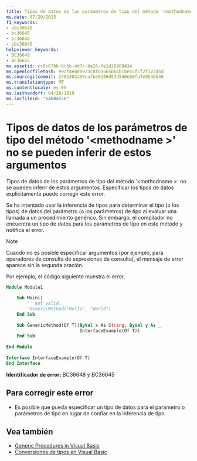 ```yaml
---
title: Tipos de datos de los parámetros de tipo del método '<methodname>' no se pueden inferir de estos argumentos
ms.date: 07/20/2015
f1_keywords:
- vbc36648
- bc36645
- bc36648
- vbc36645
helpviewer_keywords:
- BC36648
- BC36645
ms.assetid: cc8c67bb-6cbb-4d7c-ba26-fe1d38908434
ms.openlocfilehash: 99cf4e0d0923c8f0a565bb1b1bec5fcf2f122d5d
ms.sourcegitcommit: 2701302a99cafbe0d86d53d540eb0fa7e9b46b36
ms.translationtype: MT
ms.contentlocale: es-ES
ms.lasthandoff: 04/28/2019
ms.locfileid: "64604556"
---
```

# <a name="data-types-of-the-type-parameters-in-method-methodname-cannot-be-inferred-from-these-arguments"></a>Tipos de datos de los parámetros de tipo del método '\<methodname >' no se pueden inferir de estos argumentos
Tipos de datos de los parámetros de tipo del método '\<methodname >' no se pueden inferir de estos argumentos. Especificar los tipos de datos explícitamente puede corregir este error.  
  
 Se ha intentado usar la inferencia de tipos para determinar el tipo (o los tipos) de datos del parámetro (o los parámetros) de tipo al evaluar una llamada a un procedimiento genérico. Sin embargo, el compilador no encuentra un tipo de datos para los parámetros de tipo en este método y notifica el error.  
  
> [!NOTE]
>  Cuando no es posible especificar argumentos (por ejemplo, para operadores de consulta de expresiones de consulta), el mensaje de error aparece sin la segunda oración.  
  
 Por ejemplo, el código siguiente muestra el error.  
  
```vb  
Module Module1  
  
    Sub Main()  
        '' Not valid.  
        'GenericMethod("Hello", "World")  
    End Sub  
  
    Sub GenericMethod(Of T)(ByVal x As String, ByVal y As _  
                            InterfaceExample(Of T))  
    End Sub  
  
End Module  
  
Interface InterfaceExample(Of T)  
End Interface  
```  
  
 **Identificador de error:** BC36648 y BC36645  
  
## <a name="to-correct-this-error"></a>Para corregir este error  
  
- Es posible que pueda especificar un tipo de datos para el parámetro o parámetros de tipo en lugar de confiar en la inferencia de tipo.  
  
## <a name="see-also"></a>Vea también

- [Generic Procedures in Visual Basic](../../visual-basic/programming-guide/language-features/data-types/generic-procedures.md)
- [Conversiones de tipos en Visual Basic](../../visual-basic/programming-guide/language-features/data-types/type-conversions.md)
